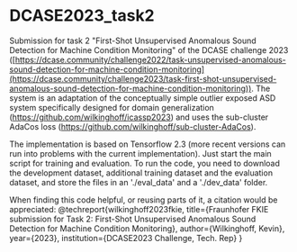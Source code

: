 # DCASE2023_task2

Submission for task 2 "First-Shot Unsupervised Anomalous Sound Detection for Machine Condition Monitoring" of the DCASE challenge 2023 ([https://dcase.community/challenge2022/task-unsupervised-anomalous-sound-detection-for-machine-condition-monitoring](https://dcase.community/challenge2023/task-first-shot-unsupervised-anomalous-sound-detection-for-machine-condition-monitoring)). The system is an adaptation of the  conceptually simple outlier exposed ASD system specifically designed for domain generalization (https://github.com/wilkinghoff/icassp2023) and uses the sub-cluster AdaCos loss (https://github.com/wilkinghoff/sub-cluster-AdaCos).

The implementation is based on Tensorflow 2.3 (more recent versions can run into problems with the current implementation). Just start the main script for training and evaluation. To run the code, you need to download the development dataset, additional training dataset and the evaluation dataset, and store the files in an './eval_data' and a './dev_data' folder.

When finding this code helpful, or reusing parts of it, a citation would be appreciated:
@techreport{wilkinghoff2023fkie,
  title={Fraunhofer FKIE submission for Task 2: First-Shot Unsupervised Anomalous Sound Detection for Machine Condition Monitoring},
  author={Wilkinghoff, Kevin},
  year={2023},
  institution={DCASE2023 Challenge, Tech. Rep}
}
